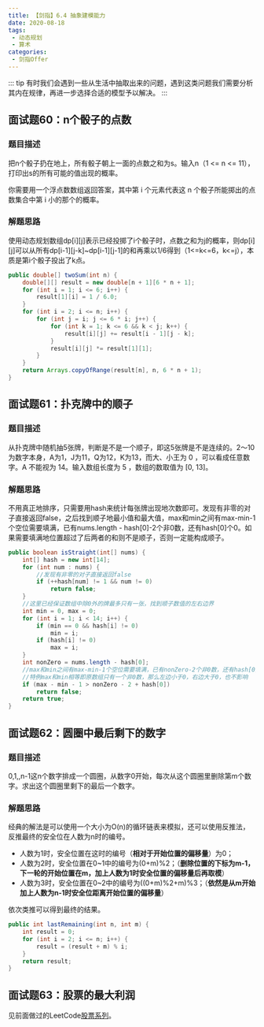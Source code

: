 ```yaml
---
title: 【剑指】6.4 抽象建模能力
date: 2020-08-18
tags: 
 - 动态规划
 - 算术
categories:
 - 剑指Offer
---
```

::: tip
有时我们会遇到一些从生活中抽取出来的问题，遇到这类问题我们需要分析其内在规律，再进一步选择合适的模型予以解决。
:::
<!-- more -->

## 面试题60：n个骰子的点数
### 题目描述
把n个骰子扔在地上，所有骰子朝上一面的点数之和为s。输入n（1 <= n <= 11），打印出s的所有可能的值出现的概率。

你需要用一个浮点数数组返回答案，其中第 i 个元素代表这 n 个骰子所能掷出的点数集合中第 i 小的那个的概率。

### 解题思路
使用动态规划数组dp[i][j]表示已经投掷了i个骰子时，点数之和为j的概率，则dp[i][j]可以从所有dp[i-1][j-k]~dp[i-1][j-1]的和再乘以1/6得到（1<=k<=6，k<=j），本质是第i个骰子投出了k点。
```java
public double[] twoSum(int n) {
    double[][] result = new double[n + 1][6 * n + 1];
    for (int i = 1; i <= 6; i++) {
        result[1][i] = 1 / 6.0;
    }
    for (int i = 2; i <= n; i++) {
        for (int j = i; j <= 6 * i; j++) {
            for (int k = 1; k <= 6 && k < j; k++) {
                result[i][j] += result[i - 1][j - k];
            }
            result[i][j] *= result[1][1];
        }
    }
    return Arrays.copyOfRange(result[n], n, 6 * n + 1);
}
```

## 面试题61：扑克牌中的顺子
### 题目描述
从扑克牌中随机抽5张牌，判断是不是一个顺子，即这5张牌是不是连续的。2～10为数字本身，A为1，J为11，Q为12，K为13，而大、小王为 0 ，可以看成任意数字。A 不能视为 14。输入数组长度为 5 ，数组的数取值为 [0, 13]。

### 解题思路
不用真正地排序，只需要用hash来统计每张牌出现地次数即可。发现有非零的对子直接返回false，之后找到顺子地最小值和最大值，max和min之间有max-min-1个空位需要填满，已有nums.length - hash[0]-2个非0数，还有hash[0]个0。如果需要填满地位置超过了后两者的和则不是顺子，否则一定能构成顺子。
```java
public boolean isStraight(int[] nums) {
    int[] hash = new int[14];
    for (int num : nums) {
        //发现有非零的对子直接返回false
        if (++hash[num] != 1 && num != 0)
            return false;
    }
    //这里已经保证数组中除0外的牌最多只有一张，找到顺子数值的左右边界
    int min = 0, max = 0;
    for (int i = 1; i < 14; i++) {
        if (min == 0 && hash[i] != 0)
            min = i;
        if (hash[i] != 0)
            max = i;
    }
    int nonZero = nums.length - hash[0];
    //max和min之间有max-min-1个空位需要填满，已有nonZero-2个非0数，还有hash[0]个0
    //特例max和min相等即原数组只有一个非0数，那么左边小于0，右边大于0，也不影响
    if (max - min - 1 > nonZero - 2 + hash[0])
        return false;
    return true;
}
```

## 面试题62：圆圈中最后剩下的数字
### 题目描述
0,1,,n-1这n个数字排成一个圆圈，从数字0开始，每次从这个圆圈里删除第m个数字。求出这个圆圈里剩下的最后一个数字。

### 解题思路
经典的解法是可以使用一个大小为O(n)的循环链表来模拟，还可以使用反推法，反推最终的安全位在人数为n时的编号。

* 人数为1时，安全位置在这时的编号（**相对于开始位置的偏移量**）为0；
* 人数为2时，安全位置在0~1中的编号为(0+m)%2；（**删除位置的下标为m-1，下一轮的开始位置在m，加上人数为1时安全位置的偏移量后再取模**）
* 人数为3时，安全位置在0~2中的编号为((0+m)%2+m)%3；（**依然是从m开始加上人数为n-1时安全位距离开始位置的偏移量**）

依次类推可以得到最终的结果。
```java
public int lastRemaining(int n, int m) {
    int result = 0;
    for (int i = 2; i <= n; i++) {
        result = (result + m) % i;
    }
    return result;
}
```

## 面试题63：股票的最大利润
见前面做过的LeetCode[股票系列](../LeetCode/065_买卖股票的最佳时机.md)。